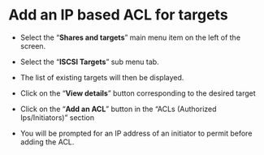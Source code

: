 # Add an IP based ACL for targets

- Select the “**Shares and targets**” main menu item on the left of the screen.

- Select the “**ISCSI Targets**” sub menu tab.

- The list of existing targets will then be displayed.

- Click on the “**View details**” button corresponding to the desired target


- Click on the “**Add an ACL**” button in the “ACLs (Authorized Ips/Initiators)” section

- You will be prompted for an IP address of an initiator to permit before adding the ACL.